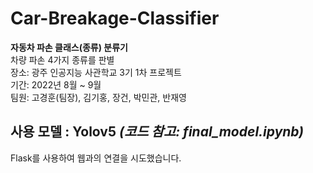 # Car-Breakage-Classifier
**자동차 파손 클래스(종류) 분류기**<br>
차량 파손 4가지 종류를 판별<br>
장소: 광주 인공지능 사관학교 3기 1차 프로젝트<br>
기간: 2022년 8월 ~ 9월<br>
팀원: 고경훈(팀장), 김기홍, 장건, 박민관, 반재영<br>

## 사용 모델 : Yolov5 *(코드 참고: final_model.ipynb)*
Flask를 사용하여 웹과의 연결을 시도했습니다.
